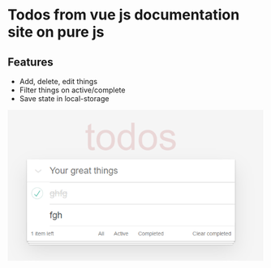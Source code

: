 # Todos from vue js documentation site on pure js 

## Features

- Add, delete, edit things
- Filter things on active/complete
- Save state in local-storage


![screenshot](./screenshot.png)